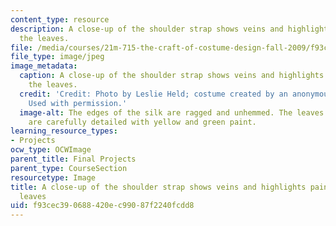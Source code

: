 ```yaml
---
content_type: resource
description: A close-up of the shoulder strap shows veins and highlights painted on
  the leaves.
file: /media/courses/21m-715-the-craft-of-costume-design-fall-2009/f93cec390688420ec99087f2240fcdd8_IMG_0720.jpg
file_type: image/jpeg
image_metadata:
  caption: A close-up of the shoulder strap shows veins and highlights painted on
    the leaves.
  credit: 'Credit: Photo by Leslie Held; costume created by an anonymous MIT student.
    Used with permission.'
  image-alt: The edges of the silk are ragged and unhemmed. The leaves on the strap
    are carefully detailed with yellow and green paint.
learning_resource_types:
- Projects
ocw_type: OCWImage
parent_title: Final Projects
parent_type: CourseSection
resourcetype: Image
title: A close-up of the shoulder strap shows veins and highlights painted on the
  leaves
uid: f93cec39-0688-420e-c990-87f2240fcdd8
---
```

